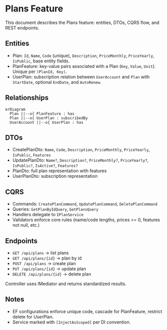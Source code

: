# Plans Feature

This document describes the Plans feature: entities, DTOs, CQRS flow, and REST endpoints.

## Entities

- Plan: `Id`, `Name`, `Code` (unique), `Description`, `PriceMonthly`, `PriceYearly`, `IsPublic`, base entity fields.
- PlanFeature: key-value pairs associated with a Plan (`Key`, `Value`, `Unit`). Unique per `(PlanId, Key)`.
- UserPlan: subscription relation between `UserAccount` and `Plan` with `StartDate`, optional `EndDate`, and `AutoRenew`.

## Relationships

```mermaid
erDiagram
  Plan ||--o{ PlanFeature : has
  Plan ||--o{ UserPlan : subscribedBy
  UserAccount ||--o{ UserPlan : has
```

## DTOs

- CreatePlanDto: `Name`, `Code`, `Description`, `PriceMonthly`, `PriceYearly`, `IsPublic`, `Features`
- UpdatePlanDto: `Name?`, `Description?`, `PriceMonthly?`, `PriceYearly?`, `IsPublic?`, `IsActive?`, `Features?`
- PlanDto: full plan representation with features
- UserPlanDto: subscription representation

## CQRS

- Commands: `CreatePlanCommand`, `UpdatePlanCommand`, `DeletePlanCommand`
- Queries: `GetPlanByIdQuery`, `GetPlansQuery`
- Handlers delegate to `IPlanService`
- Validators enforce core rules (name/code lengths, prices >= 0, features not null, etc.)

## Endpoints

- `GET /api/plans` → list plans
- `GET /api/plans/{id}` → plan by id
- `POST /api/plans` → create plan
- `PUT /api/plans/{id}` → update plan
- `DELETE /api/plans/{id}` → delete plan

Controller uses IMediator and returns standardized results.

## Notes

- EF configurations enforce unique code, cascade for PlanFeature, restrict delete for UserPlan.
- Service marked with `[InjectAsScoped]` per DI convention.